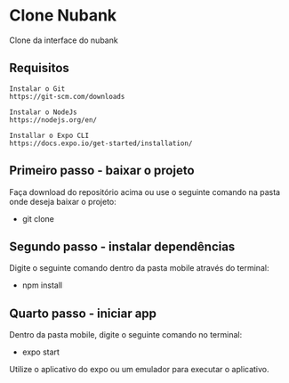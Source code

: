 # Clone Nubank
 Clone da interface do nubank

## Requisitos
    Instalar o Git
    https://git-scm.com/downloads

    Instalar o NodeJs
    https://nodejs.org/en/

    Installar o Expo CLI
    https://docs.expo.io/get-started/installation/

## Primeiro passo - baixar o projeto
Faça download do repositório acima ou use o seguinte comando na pasta onde deseja baixar o projeto:
 - git clone 

## Segundo passo - instalar dependências
Digite o seguinte comando dentro da pasta mobile através do terminal:
 - npm install

## Quarto passo - iniciar app
Dentro da pasta mobile, digite o seguinte comando no terminal: 
 - expo start

Utilize o aplicativo do expo ou um emulador para executar o aplicativo.